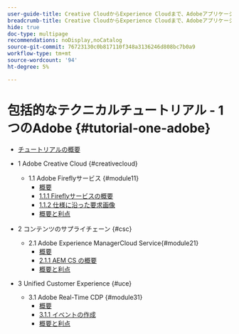 ```yaml
---
user-guide-title: Creative CloudからExperience Cloudまで、Adobeアプリケーションに関する包括的なテクニカルチュートリアル
breadcrumb-title: Creative CloudからExperience Cloudまで、Adobeアプリケーションに関する包括的なテクニカルチュートリアル
hide: true
doc-type: multipage
recommendations: noDisplay,noCatalog
source-git-commit: 76723130c0b817110f348a3136246d808bc7b0a9
workflow-type: tm+mt
source-wordcount: '94'
ht-degree: 5%

---
```



# 包括的なテクニカルチュートリアル - 1 つのAdobe {#tutorial-one-adobe}

+ [チュートリアルの概要](/help/tutorial-one-adobe/overview.md)

+ 1 Adobe Creative Cloud {#creativecloud}
   + 1.1 Adobe Fireflyサービス {#module11}
      + [概要](/help/tutorial-one-adobe/modules/creative-cloud/module1.1/firefly-services.md)
      + [1.1.1 Fireflyサービスの概要](/help/tutorial-one-adobe/modules/creative-cloud/module1.1/ex1.md)
      + [1.1.2 仕様に沿った要求画像](/help/tutorial-one-adobe/modules/creative-cloud/module1.1/ex2.md)
      + [概要と利点](/help/tutorial-one-adobe/modules/creative-cloud/module1.1/summary.md)

+ 2 コンテンツのサプライチェーン {#csc}
   + 2.1 Adobe Experience ManagerCloud Service{#module21}
      + [概要](/help/tutorial-one-adobe/modules/csc/module2.1/aemcs.md)
      + [2.1.1 AEM CS の概要](/help/tutorial-one-adobe/modules/csc/module2.1/ex1.md)
      + [概要と利点](/help/tutorial-one-adobe/modules/csc/module2.1/summary.md)

+ 3 Unified Customer Experience {#uce}
   + 3.1 Adobe Real-Time CDP {#module31}
      + [概要](/help/tutorial-one-adobe/modules/uce/module3.1/rtcdp.md)
      + [3.1.1 イベントの作成](/help/tutorial-one-adobe/modules/uce/module3.1/ex1.md)
      + [概要と利点](/help/tutorial-one-adobe/modules/uce/module3.1/summary.md)

